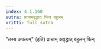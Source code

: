```yaml
---
index: 4.1.160
sutra: प्राचामवृद्धात्‌ फिन् बहुलम्‌
vritti: full_sutra
---
```


"तस्य अपत्यम्" (इति) प्राचाम् अवृद्धात् बहुलम् फिन्